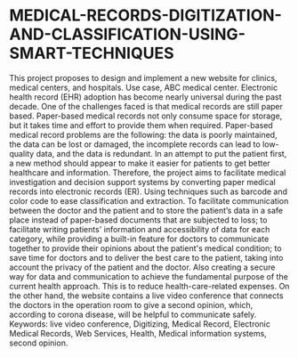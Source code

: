 # MEDICAL-RECORDS-DIGITIZATION-AND-CLASSIFICATION-USING-SMART-TECHNIQUES
This project proposes to design and implement a new website for clinics, medical centers, and hospitals. Use case, ABC medical center. Electronic health record (EHR) adoption has become nearly universal during the past decade. One of the challenges faced is that medical records are still paper based. Paper-based medical records not only consume space for storage, but it takes time and effort to provide them when required. Paper-based medical record problems are the following: the data is poorly maintained, the data can be lost or damaged, the incomplete records can lead to low-quality data, and the data is redundant. In an attempt to put the patient first, a new method should appear to make it easier for patients to get better healthcare and information. Therefore, the project aims to facilitate medical investigation and decision support systems by converting paper medical records into electronic records (ER). Using techniques such as barcode and color code to ease classification and extraction. To facilitate communication between the doctor and the patient and to store the patient’s data in a safe place instead of paper-based documents that are subjected to loss; to facilitate writing patients' information and accessibility of data for each category, while providing a built-in feature for doctors to communicate together to provide their opinions about the patient's medical condition; to save time for doctors and to deliver the best care to the patient, taking into account the privacy of the patient and the doctor. Also creating a secure way for data and communication to achieve the fundamental purpose of the current health approach. This is to reduce health-care-related expenses. On the other hand, the website contains a live video conference that connects the doctors in the operation room to give a second opinion, which, according to corona disease, will be helpful to communicate safely.
Keywords: live video conference, Digitizing, Medical Record, Electronic Medical Records, Web Services, Health, Medical information systems, second opinion.
